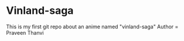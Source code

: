 # Vinland-saga
This is my first git repo about an anime named "vinland-saga"
Author = Praveen Thanvi
